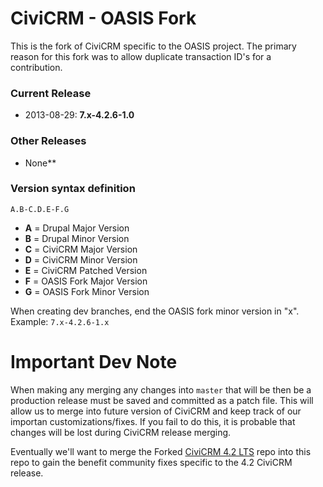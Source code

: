 CiviCRM - OASIS Fork
===================

This is the fork of CiviCRM specific to the OASIS project. The primary reason for this fork was to allow duplicate transaction ID's for a contribution.

### Current Release

*   2013-08-29: **7.x-4.2.6-1.0**

### Other Releases

*   None**


### Version syntax definition

    A.B-C.D.E-F.G

*   **A** = Drupal Major Version
*   **B** = Drupal Minor Version
*   **C** = CiviCRM Major Version
*   **D** = CiviCRM Minor Version
*   **E** = CiviCRM Patched Version
*   **F** = OASIS Fork Major Version
*   **G** = OASIS Fork Minor Version

When creating dev branches, end the OASIS fork minor version in "x".
Example: `7.x-4.2.6-1.x`

Important Dev Note
======================
When making any merging any changes into `master` that will be then be a production release must be saved and committed as a patch file. This will allow us to merge into future version of CiviCRM and keep track of our importan customizations/fixes. If you fail to do this, it is probable that changes will be lost during CiviCRM release merging.

Eventually we'll want to merge the Forked [CiviCRM 4.2 LTS](https://github.com/CiviCRM42/civicrm42-core) repo into this repo to gain the benefit community fixes specific to the 4.2 CiviCRM release.